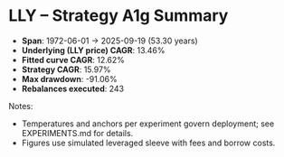 # LLY – Strategy A1g Summary

- **Span**: 1972-06-01 → 2025-09-19 (53.30 years)
- **Underlying (LLY price) CAGR**: 13.46%
- **Fitted curve CAGR**: 12.62%
- **Strategy CAGR**: 15.97%
- **Max drawdown**: -91.06%
- **Rebalances executed**: 243

Notes:

- Temperatures and anchors per experiment govern deployment; see EXPERIMENTS.md for details.
- Figures use simulated leveraged sleeve with fees and borrow costs.
